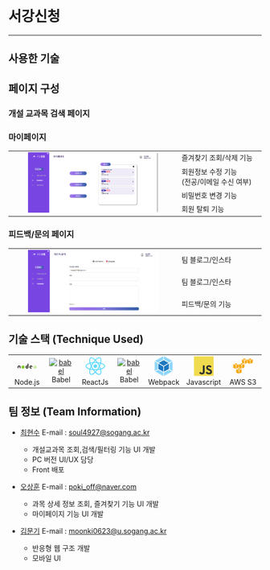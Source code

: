 # 서강신청

---

## 사용한 기술

## 페이지 구성

### 개설 교과목 검색 페이지

### 마이페이지

<table>
	<tbody>
		<tr>
      <td rowspan="6"><a><div align="center"><img src="https://github.com/facade-team/sogang-register-web/blob/dev/src/Readme/mypage.png?raw=true" width="80%" height="50%" /></a></div></td>
    </tr>
    <tr>
      <td width="33%">즐겨찾기 조회/삭제 기능</td>
    </tr>
	  <tr>
	    <td>회원정보 수정 기능<br>(전공/이메일 수신 여부)</td>
	  </tr>
    <tr>
      <td>비밀번호 변경 기능</td>
    </tr>
    <tr>
      <td>회원 탈퇴 기능</td>
    </tr>
  </tbody>
</table>

### 피드백/문의 페이지

<table>
	<tbody>
		<tr>
      <td rowspan="6"><a><div align="center"><img src="https://github.com/facade-team/sogang-register-web/blob/dev/src/Readme/feedback.png?raw=true" width="80%" height="40%"></a></div></td>
      <td width="33%">팀 블로그/인스타</td>
    </tr>
    <tr>
      <td width="33%">팀 블로그/인스타</td>
    </tr>
    <tr>
      <td>피드백/문의 기능</td>
    </tr>
  </tbody>
</table>

## 기술 스택 (Technique Used)

<table>
  <tbody>
    <tr>
      <td width="60">
        <div align="center"><a href="https://nodejs.org" target="_blank"><svg width="40" height="40" viewBox="0 0 128 128"><path fill="#83CD29" d="M114.325 80.749c-.29 0-.578-.076-.832-.224l-2.65-1.568c-.396-.221-.203-.3-.072-.345.528-.184.635-.227 1.198-.545.059-.033.136-.021.197.015l2.035 1.209a.261.261 0 00.246 0l7.937-4.581a.248.248 0 00.122-.215v-9.16a.256.256 0 00-.123-.219l-7.934-4.577a.254.254 0 00-.245 0l-7.933 4.578a.259.259 0 00-.125.218v9.16c0 .088.049.171.125.212l2.174 1.257c1.18.589 1.903-.105 1.903-.803v-9.045c0-.127.103-.228.23-.228h1.007c.125 0 .229.101.229.228v9.045c0 1.574-.857 2.477-2.35 2.477-.459 0-.82 0-1.828-.496l-2.081-1.198a1.676 1.676 0 01-.832-1.448v-9.16c0-.595.317-1.15.832-1.446l7.937-4.587a1.743 1.743 0 011.667 0l7.937 4.587c.514.297.833.852.833 1.446v9.16a1.68 1.68 0 01-.833 1.448l-7.937 4.582a1.651 1.651 0 01-.834.223m2.453-6.311c-3.475 0-4.202-1.595-4.202-2.932a.23.23 0 01.23-.229h1.026a.23.23 0 01.228.194c.154 1.045.617 1.572 2.718 1.572 1.671 0 2.383-.378 2.383-1.266 0-.512-.202-.891-2.8-1.146-2.172-.215-3.515-.694-3.515-2.433 0-1.601 1.35-2.557 3.612-2.557 2.543 0 3.801.883 3.96 2.777a.235.235 0 01-.06.176.236.236 0 01-.168.073h-1.031a.228.228 0 01-.223-.179c-.248-1.1-.848-1.451-2.479-1.451-1.825 0-2.037.637-2.037 1.112 0 .577.25.745 2.715 1.071 2.439.323 3.598.779 3.598 2.494.001 1.733-1.441 2.724-3.955 2.724"></path><path fill="#404137" d="M97.982 68.43c.313-.183.506-.517.506-.88v-2.354c0-.362-.192-.696-.506-.879l-8.364-4.856a1.017 1.017 0 00-1.019-.002l-8.416 4.859a1.018 1.018 0 00-.508.88v9.716c0 .365.196.703.514.884l8.363 4.765c.308.177.686.178.997.006l5.058-2.812a.508.508 0 00.006-.885l-8.468-4.86a.507.507 0 01-.256-.44v-3.046c0-.182.097-.349.254-.439l2.637-1.52a.505.505 0 01.507 0l2.637 1.52a.507.507 0 01.255.439v2.396a.507.507 0 00.764.44l5.039-2.932"></path><path fill="#83CD29" d="M88.984 67.974a.2.2 0 01.195 0l1.615.933c.06.035.097.1.097.169v1.865c0 .07-.037.134-.097.169l-1.615.932a.194.194 0 01-.195 0l-1.614-.932a.194.194 0 01-.098-.169v-1.865c0-.069.037-.134.098-.169l1.614-.933"></path><path fill="#404137" d="M67.083 71.854c0 .09-.048.174-.127.22l-2.89 1.666a.251.251 0 01-.254 0l-2.89-1.666a.255.255 0 01-.127-.22v-3.338c0-.09.049-.175.127-.221l2.89-1.668a.248.248 0 01.255 0l2.891 1.668a.258.258 0 01.126.221v3.338zm.781-24.716a.511.511 0 00-.756.444v12.915a.359.359 0 01-.177.308.359.359 0 01-.356 0l-2.108-1.215a1.017 1.017 0 00-1.015 0l-8.418 4.858a1.018 1.018 0 00-.509.881v9.719c0 .363.194.698.508.881l8.418 4.861c.314.182.702.182 1.017 0l8.42-4.861a1.02 1.02 0 00.508-.881V50.821c0-.368-.2-.708-.521-.888l-5.011-2.795"></path><path fill="#83CD29" d="M38.238 59.407a1.014 1.014 0 011.016 0l8.418 4.857c.314.182.508.518.508.881v9.722c0 .363-.194.699-.508.881l-8.417 4.861a1.02 1.02 0 01-1.017 0l-8.415-4.861a1.02 1.02 0 01-.508-.881v-9.723c0-.362.194-.698.508-.88l8.415-4.857"></path><path fill="#404137" d="M22.93 65.064c0-.366-.192-.702-.508-.883l-8.415-4.843a.99.99 0 00-.464-.133h-.087a.993.993 0 00-.464.133l-8.416 4.843a1.02 1.02 0 00-.509.883l.018 13.04c0 .182.095.351.254.439a.487.487 0 00.505 0l5-2.864c.316-.188.509-.519.509-.882v-6.092c0-.364.192-.699.507-.881l2.13-1.226a.994.994 0 01.508-.137c.174 0 .352.044.507.137l2.128 1.226c.315.182.509.517.509.881v6.092c0 .363.195.696.509.882l5 2.864a.508.508 0 00.76-.439l.019-13.04"></path>
</svg></a><br>Node.js</br></div>
      </td>
      <td>
        <div align="center"><a href="https://babeljs.io/" target="_blank"> <img src="https://www.vectorlogo.zone/logos/babeljs/babeljs-icon.svg" alt="babel" width="40" height="40"/> 
        </a><br>Babel</br></div>
      </td>
      <td width="60">
        <div align="center"><a href="https://nodejs.org" target="_blank"><svg width="40" height="40" viewBox="0 0 128 128"><g fill="#61DAFB"><circle cx="64" cy="64" r="11.4"></circle><path d="M107.3 45.2c-2.2-.8-4.5-1.6-6.9-2.3.6-2.4 1.1-4.8 1.5-7.1 2.1-13.2-.2-22.5-6.6-26.1-1.9-1.1-4-1.6-6.4-1.6-7 0-15.9 5.2-24.9 13.9-9-8.7-17.9-13.9-24.9-13.9-2.4 0-4.5.5-6.4 1.6-6.4 3.7-8.7 13-6.6 26.1.4 2.3.9 4.7 1.5 7.1-2.4.7-4.7 1.4-6.9 2.3C8.2 50 1.4 56.6 1.4 64s6.9 14 19.3 18.8c2.2.8 4.5 1.6 6.9 2.3-.6 2.4-1.1 4.8-1.5 7.1-2.1 13.2.2 22.5 6.6 26.1 1.9 1.1 4 1.6 6.4 1.6 7.1 0 16-5.2 24.9-13.9 9 8.7 17.9 13.9 24.9 13.9 2.4 0 4.5-.5 6.4-1.6 6.4-3.7 8.7-13 6.6-26.1-.4-2.3-.9-4.7-1.5-7.1 2.4-.7 4.7-1.4 6.9-2.3 12.5-4.8 19.3-11.4 19.3-18.8s-6.8-14-19.3-18.8zM92.5 14.7c4.1 2.4 5.5 9.8 3.8 20.3-.3 2.1-.8 4.3-1.4 6.6-5.2-1.2-10.7-2-16.5-2.5-3.4-4.8-6.9-9.1-10.4-13 7.4-7.3 14.9-12.3 21-12.3 1.3 0 2.5.3 3.5.9zM81.3 74c-1.8 3.2-3.9 6.4-6.1 9.6-3.7.3-7.4.4-11.2.4-3.9 0-7.6-.1-11.2-.4-2.2-3.2-4.2-6.4-6-9.6-1.9-3.3-3.7-6.7-5.3-10 1.6-3.3 3.4-6.7 5.3-10 1.8-3.2 3.9-6.4 6.1-9.6 3.7-.3 7.4-.4 11.2-.4 3.9 0 7.6.1 11.2.4 2.2 3.2 4.2 6.4 6 9.6 1.9 3.3 3.7 6.7 5.3 10-1.7 3.3-3.4 6.6-5.3 10zm8.3-3.3c1.5 3.5 2.7 6.9 3.8 10.3-3.4.8-7 1.4-10.8 1.9 1.2-1.9 2.5-3.9 3.6-6 1.2-2.1 2.3-4.2 3.4-6.2zM64 97.8c-2.4-2.6-4.7-5.4-6.9-8.3 2.3.1 4.6.2 6.9.2 2.3 0 4.6-.1 6.9-.2-2.2 2.9-4.5 5.7-6.9 8.3zm-18.6-15c-3.8-.5-7.4-1.1-10.8-1.9 1.1-3.3 2.3-6.8 3.8-10.3 1.1 2 2.2 4.1 3.4 6.1 1.2 2.2 2.4 4.1 3.6 6.1zm-7-25.5c-1.5-3.5-2.7-6.9-3.8-10.3 3.4-.8 7-1.4 10.8-1.9-1.2 1.9-2.5 3.9-3.6 6-1.2 2.1-2.3 4.2-3.4 6.2zM64 30.2c2.4 2.6 4.7 5.4 6.9 8.3-2.3-.1-4.6-.2-6.9-.2-2.3 0-4.6.1-6.9.2 2.2-2.9 4.5-5.7 6.9-8.3zm22.2 21l-3.6-6c3.8.5 7.4 1.1 10.8 1.9-1.1 3.3-2.3 6.8-3.8 10.3-1.1-2.1-2.2-4.2-3.4-6.2zM31.7 35c-1.7-10.5-.3-17.9 3.8-20.3 1-.6 2.2-.9 3.5-.9 6 0 13.5 4.9 21 12.3-3.5 3.8-7 8.2-10.4 13-5.8.5-11.3 1.4-16.5 2.5-.6-2.3-1-4.5-1.4-6.6zM7 64c0-4.7 5.7-9.7 15.7-13.4 2-.8 4.2-1.5 6.4-2.1 1.6 5 3.6 10.3 6 15.6-2.4 5.3-4.5 10.5-6 15.5C15.3 75.6 7 69.6 7 64zm28.5 49.3c-4.1-2.4-5.5-9.8-3.8-20.3.3-2.1.8-4.3 1.4-6.6 5.2 1.2 10.7 2 16.5 2.5 3.4 4.8 6.9 9.1 10.4 13-7.4 7.3-14.9 12.3-21 12.3-1.3 0-2.5-.3-3.5-.9zM96.3 93c1.7 10.5.3 17.9-3.8 20.3-1 .6-2.2.9-3.5.9-6 0-13.5-4.9-21-12.3 3.5-3.8 7-8.2 10.4-13 5.8-.5 11.3-1.4 16.5-2.5.6 2.3 1 4.5 1.4 6.6zm9-15.6c-2 .8-4.2 1.5-6.4 2.1-1.6-5-3.6-10.3-6-15.6 2.4-5.3 4.5-10.5 6-15.5 13.8 4 22.1 10 22.1 15.6 0 4.7-5.8 9.7-15.7 13.4z"></path></g></svg></a><br>ReactJs</br></div>
      </td>
      <td>
        <div align="center"><a href="https://babeljs.io/" target="_blank"> <img src="https://www.vectorlogo.zone/logos/babeljs/babeljs-icon.svg" alt="babel" width="40" height="40"/> 
        </a><br>Babel</br></div>
      </td>
      <td>
        <div align="center"><a href="https://webpack.js.org" target="_blank"><svg width="40" height="40" viewBox="0 0 128 128"><path fill="#8ed6fb" d="M117.29 98.1L66.24 127v-22.51L98 87l19.29 11.1zm3.5-3.16V34.55l-18.68 10.8v38.81l18.67 10.77zM10.71 98.1l51 28.88v-22.49L29.94 87zm-3.5-3.16V34.55l18.68 10.8v38.81zm2.19-64.3L61.76 1v21.76L28.21 41.21l-.27.15zm109.18 0L66.24 1v21.76L99.79 41.2l.27.15 18.54-10.71z"></path><path fill="#1c78c0" d="M61.76 99.37L30.37 82.1V47.92L61.76 66zm4.48 0l31.39-17.25v-34.2L66.24 66zM32.5 44L64 26.66 95.5 44 64 62.16 32.5 44z"></path></svg></a><br>Webpack</br></div>
      </td>
      <td width="60">
        <div align="center"><a href="https://developer.mozilla.org/en-US/docs/Web/JavaScript" target="_blank"><svg width="40" height="40" viewBox="0 0 128 128"><path fill="#F0DB4F" d="M1.408 1.408h125.184v125.185H1.408z"></path><path fill="#323330" d="M116.347 96.736c-.917-5.711-4.641-10.508-15.672-14.981-3.832-1.761-8.104-3.022-9.377-5.926-.452-1.69-.512-2.642-.226-3.665.821-3.32 4.784-4.355 7.925-3.403 2.023.678 3.938 2.237 5.093 4.724 5.402-3.498 5.391-3.475 9.163-5.879-1.381-2.141-2.118-3.129-3.022-4.045-3.249-3.629-7.676-5.498-14.756-5.355l-3.688.477c-3.534.893-6.902 2.748-8.877 5.235-5.926 6.724-4.236 18.492 2.975 23.335 7.104 5.332 17.54 6.545 18.873 11.531 1.297 6.104-4.486 8.08-10.234 7.378-4.236-.881-6.592-3.034-9.139-6.949-4.688 2.713-4.688 2.713-9.508 5.485 1.143 2.499 2.344 3.63 4.26 5.795 9.068 9.198 31.76 8.746 35.83-5.176.165-.478 1.261-3.666.38-8.581zM69.462 58.943H57.753l-.048 30.272c0 6.438.333 12.34-.714 14.149-1.713 3.558-6.152 3.117-8.175 2.427-2.059-1.012-3.106-2.451-4.319-4.485-.333-.584-.583-1.036-.667-1.071l-9.52 5.83c1.583 3.249 3.915 6.069 6.902 7.901 4.462 2.678 10.459 3.499 16.731 2.059 4.082-1.189 7.604-3.652 9.448-7.401 2.666-4.915 2.094-10.864 2.07-17.444.06-10.735.001-21.468.001-32.237z"></path></svg></a><br>Javascript</br></div>
      </td>
      <td width="60">
        <div align="center"><a href="https://aws.amazon.com/ko/s3/" target="_blank"> <svg width="40" height="40"viewBox="0 0 128 128"><path fill="#F7A80D" d="M38.089 77.466l-11.4 4.896 10.559 4.514 12.241-4.514-11.4-4.896zm-17.138 6.12l-.382 22.034 16.679 7.345V90.089l-16.297-6.503zm34.276 0l-15.073 5.739V110.9l15.073-6.121V83.586zm17.979-68.551L61.73 19.931l10.635 4.515 12.241-4.515-11.4-4.896zm-15.914 6.503v22.034l14.231 4.132.459-20.046-14.69-6.12zm31.828 1.224L75.654 28.5v21.652l13.466-6.121V22.762zM19.306 46.047L7.907 50.944l10.558 4.514 12.241-4.514-11.4-4.897zM2.168 52.168l-.382 22.034 16.679 7.345V58.671L2.168 52.168zm34.275 0l-15.071 5.738V79.48l15.071-6.12V52.168zm19.587-6.937l-11.4 4.897 10.558 4.514 12.241-4.514-11.399-4.897zm-17.137 6.121l-.383 22.035 16.679 7.345V57.855l-16.296-6.503zm34.275 0L58.096 57.09v21.576l15.072-6.121V51.352zm35.908-36.317l-11.399 4.896 10.559 4.515 12.241-4.515-11.401-4.896zm-17.137 6.121l-.382 22.034 16.679 7.344V27.658l-16.297-6.502zm34.275 0l-15.071 5.738v21.575l15.071-6.12V21.156z"></path></svg> </a><br>AWS S3</br></div>
      </td>      
    </tr>
  </tbody>
</table>

## 팀 정보 (Team Information)

- [최현수](https://github.com/Keep-Going-HyeonSoo) E-mail : [soul4927@sogang.ac.kr](mailto:soul4927@sogang.ac.kr)

  - 개설교과목 조회,검색/필터링 기능 UI 개발
  - PC 버전 UI/UX 담당
  - Front 배포

- [오상훈](https://github.com/poki1219) E-mail : [poki_off@naver.com](mailto:poki_off@naver.com)

  - 과목 상세 정보 조회, 즐겨찾기 기능 UI 개발
  - 마이페이지 기능 UI 개발

- [김문기](https://github.com/moong23) E-mail : [moonki0623@u.sogang.ac.kr](mailto:moonki0623@u.sogang.ac.kr)
  - 반응형 웹 구조 개발
  - 모바일 UI
